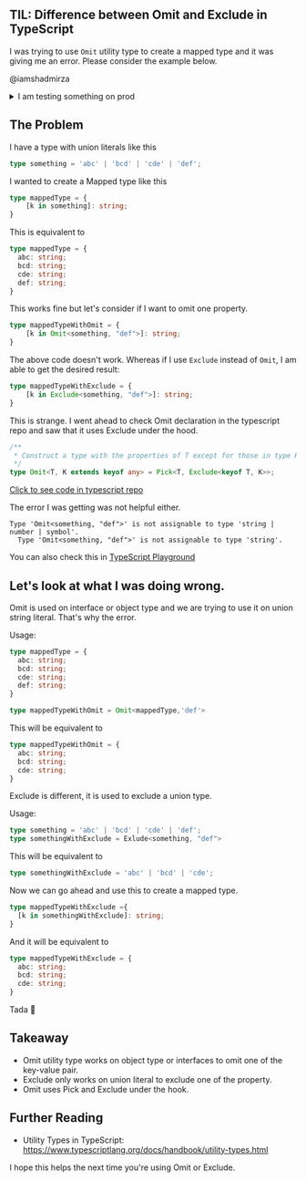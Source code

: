 ## TIL: Difference between Omit and Exclude in TypeScript

I was trying to use `Omit` utility type to create a mapped type and it was giving me an error. Please consider the example below.

@iamshadmirza 

<details>
<summary>I am testing something on prod</summary>
## Please ignore this, thanks
Something `code` block
</details>

## The Problem

I have a type with union literals like this

```ts
type something = 'abc' | 'bcd' | 'cde' | 'def';
```

I wanted to create a Mapped type like this

```ts
type mappedType = {
    [k in something]: string;
}
```

This is equivalent to 

```ts
type mappedType = {
  abc: string;
  bcd: string;
  cde: string;
  def: string;
}
```

This works fine but let's consider if I want to omit one property.

```ts
type mappedTypeWithOmit = {
    [k in Omit<something, "def">]: string;
}
```

The above code doesn't work. Whereas if I use `Exclude` instead of `Omit`, I am able to get the desired result:

```ts
type mappedTypeWithExclude = {
    [k in Exclude<something, "def">]: string;
}
```

This is strange. I went ahead to check Omit declaration in the typescript repo and saw that it uses Exclude under the hood. 

```ts
/**
 * Construct a type with the properties of T except for those in type K.
 */
type Omit<T, K extends keyof any> = Pick<T, Exclude<keyof T, K>>;
```

[Click to see code in typescript repo](https://github.com/microsoft/TypeScript/blob/663b19fe4a7c4d4ddaa61aedadd28da06acd27b6/tests/baselines/reference/mappedTypeUnionConstraintInferences.js#L2)

The error I was getting was not helpful either.

```
Type 'Omit<something, "def">' is not assignable to type 'string | number | symbol'.
  Type 'Omit<something, "def">' is not assignable to type 'string'.
```

You can also check this in [TypeScript Playground](https://www.typescriptlang.org/play?#code/C4TwDgpgBAzg9gWwsAFgSwHYHMoF4oDkAhgEYDGBUAPoeQCaU0Fl0SOGsBmBA3AFB8A9IKio0MKAHc4AJwDWMPqEhQiMmURABhFBDJy8UAN58oZqAG0DmWImTpsAXQBcsYDMxZ+AXyEiAklJEGMCicFCIaKFwGNBgMnCQMqBSuhhQZDIQRMCeESQAVnqhyhACwqLoEnRwEDAYBMBK4NAIRGCQdAAqLQDqUSgA8ghRhibmltbpw1EAPPBIYtgANFAARFxrAHwubh7YPuUiYhLAcOHS8hLBdFBYaABudbBESFAkEChED2hwAK4yVQSGZNUpQNodCDdPoDACiAA8yAAbP6sMamcxWKA2BHI1EQeZ2JZYVYbCCcba7GDuTyHMxAA)

## Let's look at what I was doing wrong.

Omit is used on interface or object type and we are trying to use it on union string literal. That's why the error.

Usage:

```ts
type mappedType = {
  abc: string;
  bcd: string;
  cde: string;
  def: string;
}

type mappedTypeWithOmit = Omit<mappedType,'def'>

```
This will be equivalent to

```ts
type mappedTypeWithOmit = {
  abc: string;
  bcd: string;
  cde: string;
}
```

Exclude is different, it is used to exclude a union type.

Usage:

```ts
type something = 'abc' | 'bcd' | 'cde' | 'def';
type somethingWithExclude = Exlude<something, "def">

```
This will be equivalent to

```ts
type somethingWithExclude = 'abc' | 'bcd' | 'cde';
```

Now we can go ahead and use this to create a mapped type.

```ts
type mappedTypeWithExclude ={
  [k in somethingWithExclude]: string;
}
```

And it will be equivalent to

```ts
type mappedTypeWithExclude = {
  abc: string;
  bcd: string;
  cde: string;
}
```
Tada 🎉

## Takeaway

- Omit utility type works on object type or interfaces to omit one of the key-value pair.
- Exclude only works on union literal to exclude one of the property.
- Omit uses Pick and Exclude under the hook.

## Further Reading
- Utility Types in TypeScript: https://www.typescriptlang.org/docs/handbook/utility-types.html

I hope this helps the next time you're using Omit or Exclude.